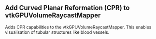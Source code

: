 ## Add Curved Planar Reformation (CPR) to vtkGPUVolumeRaycastMapper

Adds CPR capabilities to the vtkGPUVolumeRaycastMapper.
This enables visualisation of tubular structures like blood vessels.
